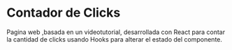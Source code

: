 # Contador de Clicks

Pagina web ,basada en un videotutorial, desarrollada con React para contar la cantidad de clicks usando Hooks para alterar el estado del componente.

